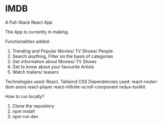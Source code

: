 # IMDB

A Full-Stack React App

The App is currently in making.

Functionalities added:

1. Trending and Popular Movies/ TV Shows/ People
2. Search anything, Filter on the basis of categories
3. Get information about Movies/ TV Shows
4. Get to know about your favourite Artists
5. Watch trailers/ teasers

Technologies used: React, Tailwind CSS
Dependencies used: react-router-dom axios react-player react-infinite-scroll-component redux-toolkit

How to run locally?

1. Clone the repository
2. npm install
3. npm run dev
